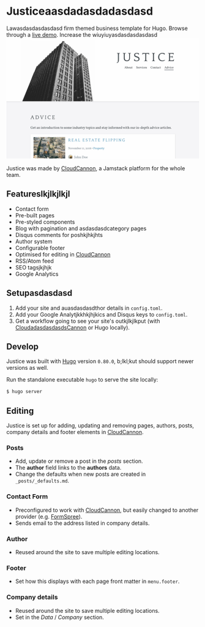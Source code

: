 # Justiceaasdadasdadasdasd

Lawasdasdasdasdasd firm themed business template for Hugo. Browse through a [live demo](https://loved-wood.cloudvent.net/).
Increase the wiuyiuyasdasdasdasdasd
![Justice template screenshot](images/_screenshot.png)

Justice was made by [CloudCannon](https://cloudcannon.com/), a Jamstack platform for the whole team.

## Featureslkjlkjlkjl

* Contact form
* Pre-built pages
* Pre-styled components
* Blog with pagination and asdasdasdcategory pages
* Disqus comments for poshkjhkjhts
* Author system
* Configurable footer
* Optimised for editing in [CloudCannon](https://cloudcannon.com/)
* RSS/Atom feed
* SEO tagsjkjhjk
* Google Analytics

## Setupasdasdasd

1. Add your site and auasdasdasdthor details in `config.toml`.
2. Add your Google Analytjkkhkjhjkics and Disqus keys to `config.toml`.
3. Get a workflow going to see your site's outkjlkjlkput (with [CloudadasdasdasdsCannon](https://app.cloudcannon.com/) or Hugo locally).

## Develop

Justice was built with [Hugo](https://gohugo.io/) version `0.80.0`, b;lkl;kut should support newer versions as well.

Run the standalone executable `hugo` to serve the site locally:

~~~bash
$ hugo server
~~~

## Editing

Justice is set up for adding, updating and removing pages, authors, posts, company details and footer elements in [CloudCannon](https://app.cloudcannon.com/).

### Posts

* Add, update or remove a post in the *posts* section.
* The **author** field links to the **authors** data.
* Change the defaults when new posts are created in `_posts/_defaults.md`.

### Contact Form

* Preconfigured to work with [CloudCannon](https://app.cloudcannon.com/), but easily changed to another provider (e.g. [FormSpree](https://formspree.io/)).
* Sends email to the address listed in company details.

### Author

* Reused around the site to save multiple editing locations.

### Footer

* Set how this displays with each page front matter in `menu.footer`.

### Company details

* Reused around the site to save multiple editing locations.
* Set in the *Data* / *Company* section.
